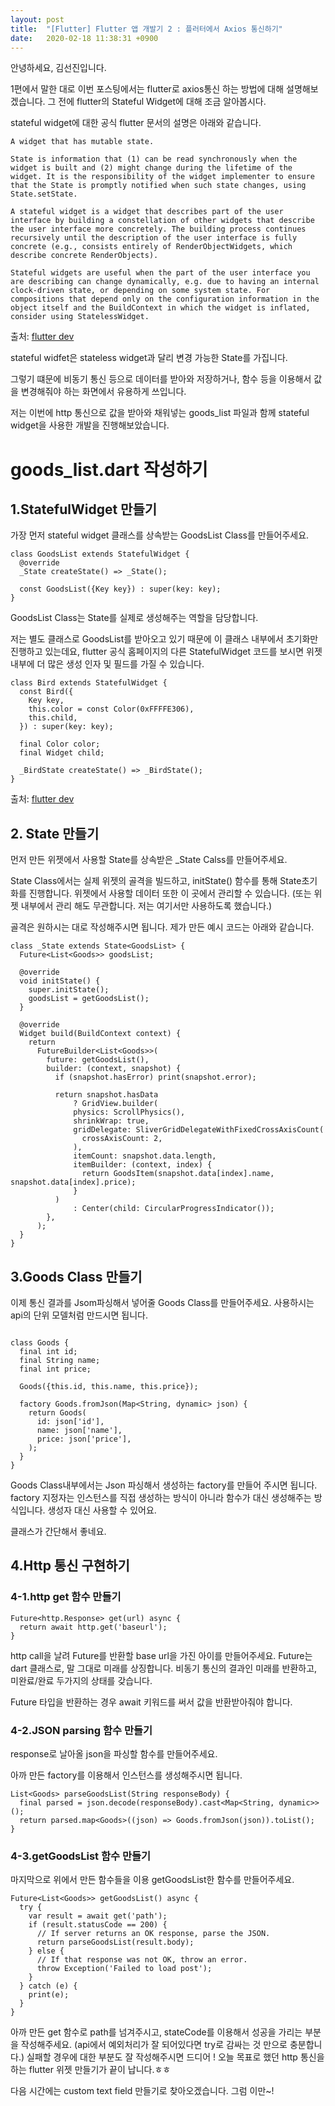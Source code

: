 ```yaml
---
layout: post
title:  "[Flutter] Flutter 앱 개발기 2 : 플러터에서 Axios 통신하기"
date:   2020-02-18 11:38:31 +0900
---
```


안녕하세요, 김선진입니다.

1편에서 말한 대로 이번 포스팅에서는 flutter로 axios통신 하는 방법에 대해 설명해보겠습니다.
그 전에 flutter의 Stateful Widget에 대해 조금 알아봅시다.

stateful widget에 대한 공식 flutter 문서의 설명은 아래와 같습니다.

```cassandraql
A widget that has mutable state.

State is information that (1) can be read synchronously when the widget is built and (2) might change during the lifetime of the widget. It is the responsibility of the widget implementer to ensure that the State is promptly notified when such state changes, using State.setState.

A stateful widget is a widget that describes part of the user interface by building a constellation of other widgets that describe the user interface more concretely. The building process continues recursively until the description of the user interface is fully concrete (e.g., consists entirely of RenderObjectWidgets, which describe concrete RenderObjects).

Stateful widgets are useful when the part of the user interface you are describing can change dynamically, e.g. due to having an internal clock-driven state, or depending on some system state. For compositions that depend only on the configuration information in the object itself and the BuildContext in which the widget is inflated, consider using StatelessWidget.
```
출처: [flutter dev][stateful]

stateful widfet은 stateless widget과 달리 변경 가능한 State를 가집니다.

그렇기 떄문에 비동기 통신 등으로 데이터를 받아와 저장하거나, 함수 등을 이용해서 값을 변경해줘야 하는 화면에서 유용하게 쓰입니다.

저는 이번에 http 통신으로 값을 받아와 채워넣는 goods_list 파일과 함께 stateful widget을 사용한 개발을 진행해보았습니다.

# goods_list.dart 작성하기
## 1.StatefulWidget 만들기
가장 먼저 stateful widget 클래스를 상속받는 GoodsList Class를 만들어주세요.

```
class GoodsList extends StatefulWidget {
  @override
  _State createState() => _State();

  const GoodsList({Key key}) : super(key: key);
}
```

GoodsList Class는 State를 실제로 생성해주는 역할을 담당합니다.

저는 별도 클래스로 GoodsList를 받아오고 있기 때문에 이 클래스 내부에서 초기화만 진행하고 있는데요,
flutter 공식 홈페이지의 다른 StatefulWidget 코드를 보시면 위젯 내부에 더 많은 생성 인자 및 필드를 가질 수 있습니다.

```
class Bird extends StatefulWidget {
  const Bird({
    Key key,
    this.color = const Color(0xFFFFE306),
    this.child,
  }) : super(key: key);

  final Color color;
  final Widget child;

  _BirdState createState() => _BirdState();
}
```
출처: [flutter dev][stateful]

## 2. State 만들기
먼저 만든 위젯에서 사용할 State를 상속받은 _State Calss를 만들어주세요.

State Class에서는 실제 위젯의 골격을 빌드하고, initState() 함수를 통해 State초기화를 진행합니다.
위젯에서 사용할 데이터 또한 이 곳에서 관리할 수 있습니다. (또는 위젯 내부에서 관리 해도 무관합니다. 저는 여기서만 사용하도록 했습니다.)

골격은 원하시는 대로 작성해주시면 됩니다. 제가 만든 예시 코드는 아래와 같습니다.

```
class _State extends State<GoodsList> {
  Future<List<Goods>> goodsList;

  @override
  void initState() {
    super.initState();
    goodsList = getGoodsList();
  }

  @override
  Widget build(BuildContext context) {
    return
      FutureBuilder<List<Goods>>(
        future: getGoodsList(),
        builder: (context, snapshot) {
          if (snapshot.hasError) print(snapshot.error);

          return snapshot.hasData
              ? GridView.builder(
              physics: ScrollPhysics(),
              shrinkWrap: true,
              gridDelegate: SliverGridDelegateWithFixedCrossAxisCount(
                crossAxisCount: 2,
              ),
              itemCount: snapshot.data.length,
              itemBuilder: (context, index) {
                return GoodsItem(snapshot.data[index].name, snapshot.data[index].price);
              }
          )
              : Center(child: CircularProgressIndicator());
        },
      );
  }
}
```

## 3.Goods Class 만들기
이제 통신 결과를 Jsom파싱해서 넣어줄 Goods Class를 만들어주세요. 사용하시는 api의 단위 모델처럼 만드시면 됩니다.

```

class Goods {
  final int id;
  final String name;
  final int price;

  Goods({this.id, this.name, this.price});

  factory Goods.fromJson(Map<String, dynamic> json) {
    return Goods(
      id: json['id'],
      name: json['name'],
      price: json['price'],
    );
  }
}

```
Goods Class내부에서는 Json 파싱해서 생성하는 factory를 만들어 주시면 됩니다.
factory 지정자는 인스턴스를 직접 생성하는 방식이 아니라 함수가 대신 생성해주는 방식입니다. 생성자 대신 사용할 수 있어요.

클래스가 간단해서 좋네요.

## 4.Http 통신 구현하기
### 4-1.http get 함수 만들기
```
Future<http.Response> get(url) async {
  return await http.get('baseurl');
}
```
http call을 날려 Future를 반환할 base url을 가진 아이를 만들어주세요.
Future는 dart 클래스로, 말 그대로 미래를 상징합니다. 비동기 통신의 결과인 미래를 반환하고, 미완료/완료 두가지의 상태를 갖습니다.

Future 타입을 반환하는 경우 await 키워드를 써서 값을 반환받아줘야 합니다.

### 4-2.JSON parsing 함수 만들기
response로 날아올 json을 파싱할 함수를 만들어주세요.

아까 만든 factory를 이용해서 인스턴스를 생성해주시면 됩니다.
```
List<Goods> parseGoodsList(String responseBody) {
  final parsed = json.decode(responseBody).cast<Map<String, dynamic>>();
  return parsed.map<Goods>((json) => Goods.fromJson(json)).toList();
}
```

### 4-3.getGoodsList 함수 만들기
마지막으로 위에서 만든 함수들을 이용 getGoodsList한 함수를 만들어주세요.
```
Future<List<Goods>> getGoodsList() async {
  try {
    var result = await get('path');
    if (result.statusCode == 200) {
      // If server returns an OK response, parse the JSON.
      return parseGoodsList(result.body);
    } else {
      // If that response was not OK, throw an error.
      throw Exception('Failed to load post');
    }
  } catch (e) {
    print(e);
  }
}
```
아까 만든 get 함수로 path를 넘겨주시고, stateCode를 이용해서 성공을 가리는 부분을 작성해주세요.
(api에서 예외처리가 잘 되어있다면 try로 감싸는 것 만으로 충분합니다.) 실패할 경우에 대한 부분도 잘 작성해주시면 드디어 !
오늘 목표로 했던 http 통신을 하는 flutter 위젯 만들기가 끝이 납니다.ㅎㅎ


다음 시간에는 custom text field 만들기로 찾아오겠습니다.
그럼 이만~!

[stateful]: https://api.flutter.dev/flutter/widgets/StatefulWidget-class.html
